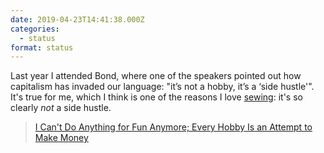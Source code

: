 ```yaml
---
date: 2019-04-23T14:41:38.000Z
categories:
  - status
format: status
---
```

Last year I attended Bond, where one of the speakers pointed out how capitalism
has invaded our language: "it’s not a hobby, it’s a &#8216;side hustle'". It's
true for me, which I think is one of the reasons I love [sewing][1]: it's so
clearly _not_ a side hustle.

> [I Can't Do Anything for Fun Anymore; Every Hobby Is an Attempt to Make Money][2]

 [1]: multithreaded.fashion
 [2]: https://www.bennettnotes.com/post/making-money-out-of-every-hobby/
